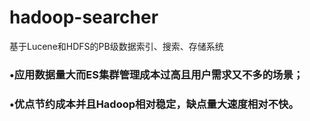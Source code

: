 # hadoop-searcher
基于Lucene和HDFS的PB级数据索引、搜索、存储系统

 ### •应用数据量大而ES集群管理成本过高且用户需求又不多的场景；
 ### •优点节约成本并且Hadoop相对稳定，缺点量大速度相对不快。
